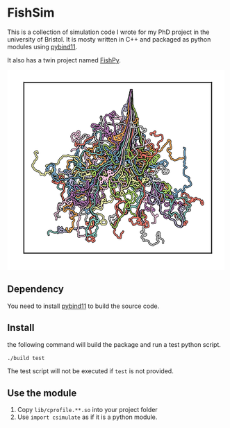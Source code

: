 # FishSim

This is a collection of simulation code I wrote for my PhD project in the university of Bristol.
It is mosty written in C++ and packaged as python modules using [pybind11](https://github.com/pybind/pybind11).

It also has a twin project named [FishPy](https://github.com/yangyushi/FishPy).

![](script/flow.svg)


## Dependency

You need to install [pybind11](https://github.com/pybind/pybind11) to build the source code.

## Install

the following command will build the package and run a test python script.

```sh
./build test
```

The test script will not be executed if `test` is not provided.

## Use the module

1. Copy `lib/cprofile.**.so` into your project folder
2. Use `import csimulate` as if it is a python module.